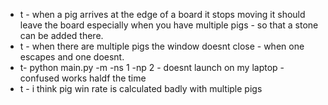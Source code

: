 * t - when a pig arrives at the edge of a board it stops moving it should leave the board especially when you have multiple pigs - so that a stone can be added there. 
* t - when there are multiple pigs the window doesnt close  - when one escapes and one doesnt. 
*  t- python main.py -m -ns 1 -np 2 - doesnt launch on my laptop  - confused works haldf the time 
* t - i think pig win rate is calculated badly with multiple pigs 
